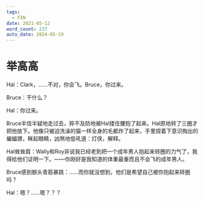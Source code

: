 ```yaml
---
tags:
  - FIN
date: 2021-05-12
word_count: 237
auto_date: 2024-05-19
---
```


# 举高高

Hal：Clark，……不对，你会飞。Bruce，你过来。

Bruce：干什么？

Hal：你过来。

Bruce半信半疑地走过去，猝不及防地被Hal搂住腰抱了起来。Hal原地转了三圈才把他放下。他像只被迫洗澡的猫一样全身的毛都炸了起来，手里捏着下意识掏出的蝙蝠镖，眯起眼睛，凶煞地低吼道：灯侠，解释。

Hal耸耸肩：Wally和Roy非说我已经老到把一个成年男人抱起来转圈的力气了，我得给他们证明一下。——你刚好是我知道的体重最重而且不会飞的成年男人。

Bruce感到额头青筋暴跳：……而你就没想到，他们是希望自己被你抱起来转圈吗？

Hal：嗯？……嗯？？？
